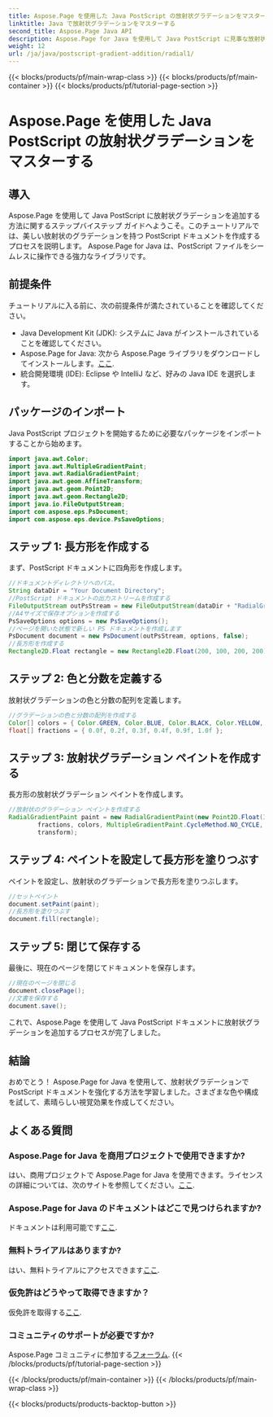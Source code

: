 ```yaml
---
title: Aspose.Page を使用した Java PostScript の放射状グラデーションをマスターする
linktitle: Java で放射状グラデーションをマスターする
second_title: Aspose.Page Java API
description: Aspose.Page for Java を使用して Java PostScript に見事な放射状グラデーションを追加する方法を学びます。このステップバイステップのガイドを使用して、PostScript ドキュメントを強化します。
weight: 12
url: /ja/java/postscript-gradient-addition/radial1/
---
```


{{< blocks/products/pf/main-wrap-class >}}
{{< blocks/products/pf/main-container >}}
{{< blocks/products/pf/tutorial-page-section >}}

# Aspose.Page を使用した Java PostScript の放射状グラデーションをマスターする

## 導入
Aspose.Page を使用して Java PostScript に放射状グラデーションを追加する方法に関するステップバイステップ ガイドへようこそ。このチュートリアルでは、美しい放射状のグラデーションを持つ PostScript ドキュメントを作成するプロセスを説明します。 Aspose.Page for Java は、PostScript ファイルをシームレスに操作できる強力なライブラリです。
## 前提条件
チュートリアルに入る前に、次の前提条件が満たされていることを確認してください。
- Java Development Kit (JDK): システムに Java がインストールされていることを確認してください。
-  Aspose.Page for Java: 次から Aspose.Page ライブラリをダウンロードしてインストールします。[ここ](https://releases.aspose.com/page/java/).
- 統合開発環境 (IDE): Eclipse や IntelliJ など、好みの Java IDE を選択します。
## パッケージのインポート
Java PostScript プロジェクトを開始するために必要なパッケージをインポートすることから始めます。
```java
import java.awt.Color;
import java.awt.MultipleGradientPaint;
import java.awt.RadialGradientPaint;
import java.awt.geom.AffineTransform;
import java.awt.geom.Point2D;
import java.awt.geom.Rectangle2D;
import java.io.FileOutputStream;
import com.aspose.eps.PsDocument;
import com.aspose.eps.device.PsSaveOptions;
```
## ステップ 1: 長方形を作成する
まず、PostScript ドキュメントに四角形を作成します。
```java
//ドキュメントディレクトリへのパス。
String dataDir = "Your Document Directory";
//PostScript ドキュメントの出力ストリームを作成する
FileOutputStream outPsStream = new FileOutputStream(dataDir + "RadialGradient1_outPS.ps");
//A4サイズで保存オプションを作成する
PsSaveOptions options = new PsSaveOptions();
//ページを開いた状態で新しい PS ドキュメントを作成します
PsDocument document = new PsDocument(outPsStream, options, false);
//長方形を作成する
Rectangle2D.Float rectangle = new Rectangle2D.Float(200, 100, 200, 200);
```
## ステップ 2: 色と分数を定義する
放射状グラデーションの色と分数の配列を定義します。
```java
//グラデーションの色と分数の配列を作成する
Color[] colors = { Color.GREEN, Color.BLUE, Color.BLACK, Color.YELLOW, new Color(245, 245, 220), Color.RED };
float[] fractions = { 0.0f, 0.2f, 0.3f, 0.4f, 0.9f, 1.0f };
```
## ステップ 3: 放射状グラデーション ペイントを作成する
長方形の放射状グラデーション ペイントを作成します。
```java
//放射状のグラデーション ペイントを作成する
RadialGradientPaint paint = new RadialGradientPaint(new Point2D.Float(300, 200), 100, new Point2D.Float(300, 200),
        fractions, colors, MultipleGradientPaint.CycleMethod.NO_CYCLE, MultipleGradientPaint.ColorSpaceType.SRGB,
        transform);
```
## ステップ 4: ペイントを設定して長方形を塗りつぶす
ペイントを設定し、放射状のグラデーションで長方形を塗りつぶします。
```java
//セットペイント
document.setPaint(paint);
//長方形を塗りつぶす
document.fill(rectangle);
```
## ステップ 5: 閉じて保存する
最後に、現在のページを閉じてドキュメントを保存します。
```java
//現在のページを閉じる
document.closePage();
//文書を保存する
document.save();
```
これで、Aspose.Page を使用して Java PostScript ドキュメントに放射状グラデーションを追加するプロセスが完了しました。
## 結論
おめでとう！ Aspose.Page for Java を使用して、放射状グラデーションで PostScript ドキュメントを強化する方法を学習しました。さまざまな色や構成を試して、素晴らしい視覚効果を作成してください。
## よくある質問
### Aspose.Page for Java を商用プロジェクトで使用できますか?
はい、商用プロジェクトで Aspose.Page for Java を使用できます。ライセンスの詳細については、次のサイトを参照してください。[ここ](https://purchase.aspose.com/buy).
### Aspose.Page for Java のドキュメントはどこで見つけられますか?
ドキュメントは利用可能です[ここ](https://reference.aspose.com/page/java/).
### 無料トライアルはありますか?
はい、無料トライアルにアクセスできます[ここ](https://releases.aspose.com/).
### 仮免許はどうやって取得できますか？
仮免許を取得する[ここ](https://purchase.aspose.com/temporary-license/).
### コミュニティのサポートが必要ですか?
 Aspose.Page コミュニティに参加する[フォーラム](https://forum.aspose.com/c/page/39).
{{< /blocks/products/pf/tutorial-page-section >}}

{{< /blocks/products/pf/main-container >}}
{{< /blocks/products/pf/main-wrap-class >}}

{{< blocks/products/products-backtop-button >}}
